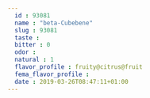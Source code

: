```yaml
---
  id : 93081
  name : "beta-Cubebene"
  slug : 93081
  taste : 
  bitter : 0
  odor : 
  natural : 1
  flavor_profile : fruity@citrus@fruit
  fema_flavor_profile : 
  date : 2019-03-26T08:47:11+01:00
---
```



